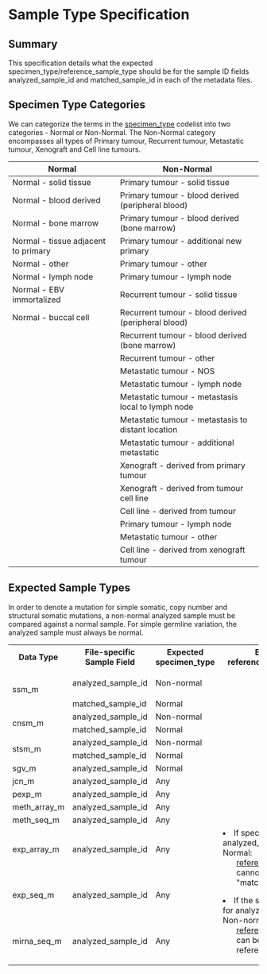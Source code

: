 # Sample Type Specification

## Summary

This specification details what the expected specimen_type/reference_sample_type should be for the sample ID fields analyzed_sample_id and matched_sample_id in each of the metadata files.

## Specimen Type Categories

We can categorize the terms in the [specimen_type][1] codelist into two categories - Normal or Non-Normal. The Non-Normal category encompasses all types of Primary tumour, Recurrent tumour, Metastatic tumour, Xenograft and Cell line tumours.

| Normal |  Non-Normal |
| ----- | ---- |
| Normal - solid tissue |  Primary tumour - solid tissue |
| Normal - blood derived |  Primary tumour - blood derived (peripheral blood) |
| Normal - bone marrow |  Primary tumour - blood derived (bone marrow) |
| Normal - tissue adjacent to primary |  Primary tumour - additional new primary |
| Normal - other |  Primary tumour - other |
| Normal - lymph node |  Primary tumour - lymph node |
| Normal - EBV immortalized |  Recurrent tumour - solid tissue |
| Normal - buccal cell |  Recurrent tumour - blood derived (peripheral blood) |
|   |  Recurrent tumour - blood derived (bone marrow) |
|   |  Recurrent tumour - other |
|   |  Metastatic tumour - NOS |
|   |  Metastatic tumour - lymph node |
|   |  Metastatic tumour - metastasis local to lymph node |
|   |  Metastatic tumour - metastasis to distant location |
|   |  Metastatic tumour - additional metastatic |
|   |  Xenograft - derived from primary tumour |
|   |  Xenograft - derived from tumour cell line |
|   |  Cell line - derived from tumour |
|   |  Primary tumour - lymph node |
|   |  Metastatic tumour - other |
|   |  Cell line - derived from xenograft tumour |

## Expected Sample Types

In order to denote a mutation for simple somatic, copy number and structural somatic mutations, a non-normal analyzed sample must be compared against a normal sample. For simple germline variation, the analyzed sample must always be normal.

<table>
<tbody>
<tr>
<th>Data Type</th>
<th>File-specific Sample Field</th>
<th>Expected specimen_type</th>
<th>Expected reference_sample_type</th>
</tr>
<tr>
<td rowspan="2" class="confluenceTd">ssm_m</td>
<td class="confluenceTd">
<p>analyzed_sample_id</p>
</td>
<td class="confluenceTd">Non-normal</td>
<td class="highlight-grey confluenceTd" data-highlight-colour="grey"> </td>
</tr>
<tr>
<td class="confluenceTd">matched_sample_id</td>
<td class="confluenceTd">Normal</td>
<td class="highlight-grey confluenceTd" data-highlight-colour="grey"> </td>
</tr>
<tr>
<td rowspan="2" class="confluenceTd">cnsm_m</td>
<td class="confluenceTd">analyzed_sample_id</td>
<td class="confluenceTd">Non-normal</td>
<td class="highlight-grey confluenceTd" data-highlight-colour="grey"> </td>
</tr>
<tr>
<td class="confluenceTd">matched_sample_id</td>
<td class="confluenceTd">Normal</td>
<td class="highlight-grey confluenceTd" data-highlight-colour="grey"> </td>
</tr>
<tr>
<td rowspan="2" class="confluenceTd">stsm_m</td>
<td class="confluenceTd">analyzed_sample_id</td>
<td class="confluenceTd">Non-normal</td>
<td class="highlight-grey confluenceTd" data-highlight-colour="grey"> </td>
</tr>
<tr>
<td colspan="1" class="confluenceTd">matched_sample_id</td>
<td colspan="1" class="confluenceTd">Normal</td>
<td class="highlight-grey confluenceTd" colspan="1" data-highlight-colour="grey"> </td>
</tr>
<tr>
<td colspan="1" class="confluenceTd">sgv_m</td>
<td colspan="1" class="confluenceTd">analyzed_sample_id</td>
<td colspan="1" class="confluenceTd">Normal</td>
<td class="highlight-grey confluenceTd" colspan="1" data-highlight-colour="grey"> </td>
</tr>
<tr>
<td colspan="1" class="confluenceTd">jcn_m</td>
<td colspan="1" class="confluenceTd"><span>analyzed_sample_id</span></td>
<td colspan="1" class="confluenceTd">Any</td>
<td colspan="1" class="confluenceTd"> </td>
</tr>
<tr>
<td colspan="1" class="confluenceTd">pexp_m</td>
<td colspan="1" class="confluenceTd"><span>analyzed_sample_id</span></td>
<td colspan="1" class="confluenceTd">Any</td>
<td colspan="1" class="confluenceTd"> </td>
</tr>
<tr>
<td colspan="1" class="confluenceTd">meth_array_m</td>
<td colspan="1" class="confluenceTd"><span>analyzed_sample_id</span></td>
<td colspan="1" class="confluenceTd"><span>Any</span></td>
<td colspan="1" class="confluenceTd"> </td>
</tr>
<tr>
<td colspan="1" class="confluenceTd">meth_seq_m</td>
<td colspan="1" class="confluenceTd"><span>analyzed_sample_id</span></td>
<td colspan="1" class="confluenceTd"><span>Any</span></td>
<td colspan="1" class="confluenceTd"> </td>
</tr>
<tr>
<td colspan="1" class="confluenceTd">exp_array_m</td>
<td colspan="1" class="confluenceTd">analyzed_sample_id</td>
<td colspan="1" class="confluenceTd">Any</td>
<td rowspan="3" class="confluenceTd">

<li>If specimen_type for analyzed_sample_id is Normal:<br>
<ul><a href="http://docs.icgc.org/dictionary/viewer/#?viewMode=codelist">reference_sample_type</a> cannot be "matched_normal"</ul>
</li>
<p>
</p><li>If the specimen_type for analyzed_sample_id is Non-normal:<br>
<ul><a href="http://docs.icgc.org/dictionary/viewer/#?viewMode=codelist">reference_sample_type</a> can be any reference_sample_type</ul>
</li>
<p></p>

</td>
</tr>
<tr>
<td colspan="1" class="confluenceTd">exp_seq_m</td>
<td colspan="1" class="confluenceTd">analyzed_sample_id</td>
<td colspan="1" class="confluenceTd"><span>Any</span></td>
</tr>
<tr>
<td colspan="1" class="confluenceTd">mirna_seq_m</td>
<td colspan="1" class="confluenceTd">analyzed_sample_id</td>
<td colspan="1" class="confluenceTd"><span>Any</span></td>
</tr>
</tbody>
</table>
 

[1]: /dictionary/viewer/#?viewMode=table&dataType=specimen
